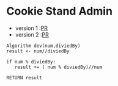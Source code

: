 # Cookie Stand Admin

- version 1 :[PR](https://github.com/renadalkhlafat/cookie-stand-admin/pull/1)
- version 2 :[PR](https://github.com/renadalkhlafat/cookie-stand-admin/pull/2)


```pseudo
Algorithm dev(num,diviedBy)
result <- num//diviedBy

if num % diviedBy:
   result += ( num % diviedBy)//num 

RETURN result
```